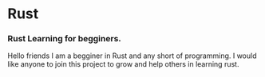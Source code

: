 # Rust
### Rust Learning for begginers.
 
 Hello friends I am a begginer in Rust and any short of programming.
 I would like anyone to join this project to grow and help others in learning rust.
 
